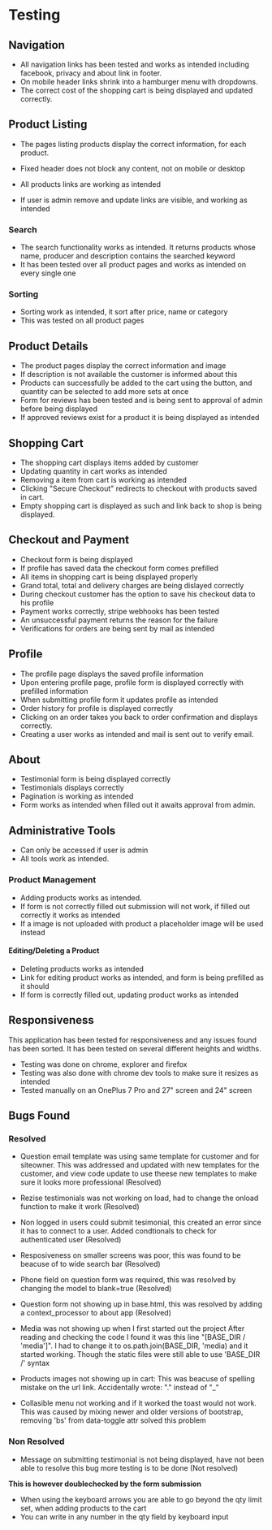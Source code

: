 # Testing

## Navigation
-   All navigation links has been tested and works as intended including facebook, privacy and about link in footer.
-   On mobile header links shrink into a hamburger menu with dropdowns.
-   The correct cost of the shopping cart is being displayed and updated correctly.

## Product Listing
-   The pages listing products display the correct information, for each product.
-   Fixed header does not block any content, not on mobile or desktop
-   All products links are working as intended

-   If user is admin remove and update links are visible, and working as intended


### Search
-   The search functionality works as intended. It returns products whose name, producer and description contains the searched keyword
-   It has been tested over all product pages and works as intended on every single one


### Sorting
-   Sorting work as intended, it sort after price, name or category
-   This was tested on all product pages


## Product Details
-   The product pages display the correct information and image
-   If description is not available the customer is informed about this
-   Products can successfully be added to the cart using the button, and quantity can be selected to add more sets at once
-   Form for reviews has been tested and is being sent to approval of admin before being displayed
-   If approved reviews exist for a product it is being displayed as intended


## Shopping Cart
-   The shopping cart displays items added by customer
-   Updating quantity in cart works as intended
-   Removing a item from cart is working as intended
-   Clicking "Secure Checkout" redirects to checkout with products saved in cart.
-   Empty shopping cart is displayed as such and link back to shop is being displayed.


## Checkout and Payment
-   Checkout form is being displayed
-   If profile has saved data the checkout form comes prefilled
-   All items in shopping cart is being displayed properly
-   Grand total, total and delivery charges are being dislayed correctly
-   During checkout customer has the option to save his checkout data to his profile
-   Payment works correctly, stripe webhooks has been tested
-   An unsuccessful payment returns the reason for the failure
-   Verifications for orders are being sent by mail as intended


## Profile
-   The profile page displays the saved profile information
-   Upon entering profile page, profile form is displayed correctly with prefilled information
-   When submitting profile form it updates profile as intended
-   Order history for profile is displayed correctly
-   Clicking on an order takes you back to order confirmation and displays correctly.
-   Creating a user works as intended and mail is sent out to verify email.



## About
-   Testimonial form is being displayed correctly
-   Testimonials displays correctly
-   Pagination is working as intended
-   Form works as intended when filled out it awaits approval from admin.


## Administrative Tools
-   Can only be accessed if user is admin
-   All tools work as intended.


### Product Management
-   Adding products works as intended.
-   If form is not correctly filled out submission will not work, if filled out correctly it works as intended
-   If a image is not uploaded with product a placeholder image will be used instead

#### Editing/Deleting a Product

-   Deleting products works as intended
-   Link for editing product works as intended, and form is being prefilled as it should
-   If form is correctly filled out, updating product works as intended

## Responsiveness

This application has been tested for responsiveness and any issues found has been sorted.
It has been tested on several different heights and widths.

-   Testing was done on chrome, explorer and firefox
-   Testing was also done with chrome dev tools to make sure it resizes as intended
-   Tested manually on an OnePlus 7 Pro and 27" screen and 24" screen


## Bugs Found

### Resolved

-   Question email template was using same template for customer and for siteowner. This was addressed and updated with new templates for the customer, and view code update 
    to use theese new templates to make sure it looks more professional (Resolved)

-   Rezise testimonials was not working on load, had to change the onload function to make it work (Resolved)

-   Non logged in users could submit tesimonial, this created an error since it has to connect to a user. Added condtionals to check for authenticated user (Resolved)

-   Resposiveness on smaller screens was poor, this was found to be beacuse of to wide search bar (Resolved)

-   Phone field on question form was required, this was resolved by changing the model to blank=true (Resolved)

-   Question form not showing up in base.html, this was resolved by adding a context_processor to about app (Resolved)

-   Media was not showing up when I first started out the project
    After reading and checking the code I found it was this line "[BASE_DIR / 'media']".
    I had to change it to os.path.join(BASE_DIR, 'media) and it started working. Though the static files were still able to use 'BASE_DIR /' syntax

-   Products images not showing up in cart: This was beacuse of spelling mistake on the url link.
    Accidentally wrote: "." instead of "_"

-   Collasible menu not working and if it worked the toast would not work.
    This was caused by mixing newer and older versions of bootstrap, removing 'bs' from data-toggle attr solved this problem

### Non Resolved

-   Message on submitting testimonial is not being displayed, have not been able to resolve this bug more testing is to be done (Not resolved)


**This is however doublechecked by the form submission**
-   When using the keyboard arrows you are able to go beyond the qty limit set, when adding products to the cart
-   You can write in any number in the qty field by keyboard input  